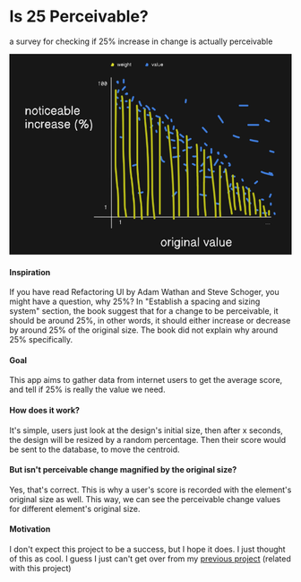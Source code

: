 # Is 25 Perceivable?

a survey for checking if 25% increase in change is actually perceivable

![](docs/summary.png)

#### Inspiration

If you have read Refactoring UI by Adam Wathan and Steve Schoger, you might have a question, why 25%? In "Establish a spacing and sizing system" section, the book suggest that for a change to be perceivable, it should be around 25%, in other words, it should either increase or decrease by around 25% of the original size. The book did not explain why around 25% specifically.

#### Goal

This app aims to gather data from internet users to get the average score, and tell if 25% is really the value we need.

#### How does it work?

It's simple, users just look at the design's initial size, then after x seconds, the design will be resized by a random percentage. Then their score would be sent to the database, to move the centroid.

#### But isn't perceivable change magnified by the original size?

Yes, that's correct. This is why a user's score is recorded with the element's original size as well. This way, we can see the perceivable change values for different element's original size.

#### Motivation

I don't expect this project to be a success, but I hope it does. I just thought of this as cool. I guess I just can't get over from my [previous project](https://github.com/dotRarufu/spacify) (related with this project)

